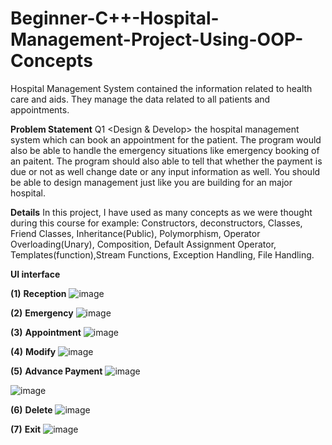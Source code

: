 # Beginner-C++-Hospital-Management-Project-Using-OOP-Concepts

Hospital Management System contained the information related to health care and aids. They manage the data related to all patients and appointments.

**Problem Statement**
Q1 <Design & Develop> the hospital management system which can book an appointment for the patient. The program would also be able to handle the emergency situations like emergency booking of an paitent. The program should also able to tell that whether the payment is due or not as well change date or any input information as well. You should be able to design management just like you are building for an major hospital.

**Details**
In this project, I have used as many concepts as we were thought during this course for example: Constructors, deconstructors, Classes, Friend Classes, Inheritance(Public), Polymorphism, Operator Overloading(Unary), Composition, Default Assignment Operator, Templates(function),Stream Functions, Exception Handling, File Handling.

**UI interface**

**(1)** **Reception**
![image](https://github.com/user-attachments/assets/8a643131-3dcf-4e2c-8fa9-2572c9b8db3d)


**(2)** **Emergency**
![image](https://github.com/user-attachments/assets/3f9a4e86-3960-42e9-86f8-ed974967e413)


**(3)** **Appointment**
![image](https://github.com/user-attachments/assets/abaca02d-38a1-4d45-a2e5-ac8acca6310c)


**(4)** **Modify**
![image](https://github.com/user-attachments/assets/e8f7560d-2296-4f12-a1e4-a4a121cf8ad4)


**(5)** **Advance Payment**
![image](https://github.com/user-attachments/assets/fa192a5f-6d53-49c6-aa5a-371016a26a31)


![image](https://github.com/user-attachments/assets/539a58d8-e572-408e-8413-fc2ad5ae58a1)


**(6)** **Delete**
![image](https://github.com/user-attachments/assets/52fd68fc-87f6-496a-b552-cf7d5fb2c4c9)


**(7)** **Exit**
![image](https://github.com/user-attachments/assets/e02c9c78-c1b8-4167-adf9-9aa6278217a2)


